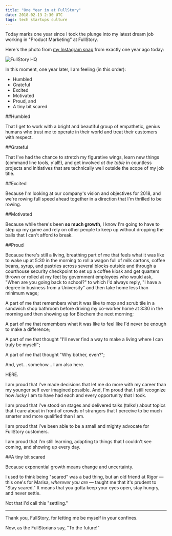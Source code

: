 ```yaml
---
title: "One Year in at FullStory"
date: 2018-02-13 2:30 UTC
tags: tech startups culture
---
```


Today marks one year since I took the plunge into my latest dream job working in "Product Marketing" at FullStory.

Here's the photo from [my Instagram snap](https://www.instagram.com/p/BQeKJ-1BtJe/) from exactly one year ago today:

![FullStory HQ](/img/FullStoryHQ.jpg)

In this moment, one year later, I am feeling (in this order):

* Humbled
* Grateful
* Excited
* Motivated
* Proud, and 
* A tiny bit scared

##Humbled

That I get to work with a bright and beautiful group of empathetic, genius humans who trust me to operate in their world and treat their customers with respect. 

##Grateful

That I've had the chance to stretch my figurative wings, learn new things (command line tools, y'all!), and get involved _at the table_ in countless projects and initiatives that are technically well outside the scope of my job title. 

##Excited

Because I'm looking at our company's vision and objectives for 2018, and we're rowing full speed ahead together in a direction that I'm thrilled to be rowing.

##Motivated

Because while there's been **so much growth**, I know I'm going to have to step up my game and rely on other people to keep up without dropping the balls that I can't afford to break.

##Proud

Because there's still a living, breathing part of me that feels what it was like to wake up at 5:30 in the morning to roll a wagon full of milk cartons, coffee beans, syrup, and pastries across several blocks outside and through a courthouse security checkpoint to set up a coffee kiosk and get quarters thrown or rolled at my feet by government employees who would ask, "When are you going back to school?" to which I'd always reply, "I have a degree in business from a University" and then take home less than minimum wage; 

A part of me that remembers what it was like to mop and scrub tile in a sandwich shop bathroom before driving my co-worker home at 3:30 in the morning and then showing up for Biochem the next morning; 

A part of me that remembers what it was like to feel like I'd never be enough to make a difference; 

A part of me that thought "I'll never find a way to make a living where I can truly be myself"; 

A part of me that thought "Why bother, even?"; 

And, yet... somehow... I am also here.

HERE.

I am proud that I've made decisions that let me do more with my career than my younger self ever imagined possible. And, I'm proud that I still recognize how *lucky* I am to have had each and every opportunity that I took.

I am proud that I've stood on stages and delivered talks (talks!) about topics that I care about in front of crowds of strangers that I perceive to be much smarter and more qualified than I am.

I am proud that I've been able to be a small and mighty advocate for FullStory customers. 

I am proud that I'm still learning, adapting to things that I couldn't see coming, and showing up every day. 

##A tiny bit scared

Because exponential growth means change and uncertainty.

I used to think being "scared" was a bad thing, but an old friend at Rigor — this one's for Marisa, _wherever you are_ — taught me that it's prudent to "Stay scared." It means that you gotta keep your eyes open, stay hungry, and never settle. 

Not that I'd call this "settling."

---

Thank you, FullStory, for letting me be myself in your confines.

Now, as the FullStorians say, "To the future!"
